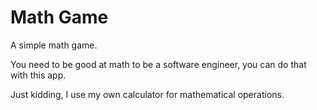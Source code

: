 # Math Game
A simple math game. 

You need to be good at math to be a software engineer, you can do that with this app.

Just kidding, I use my own calculator for mathematical operations.
